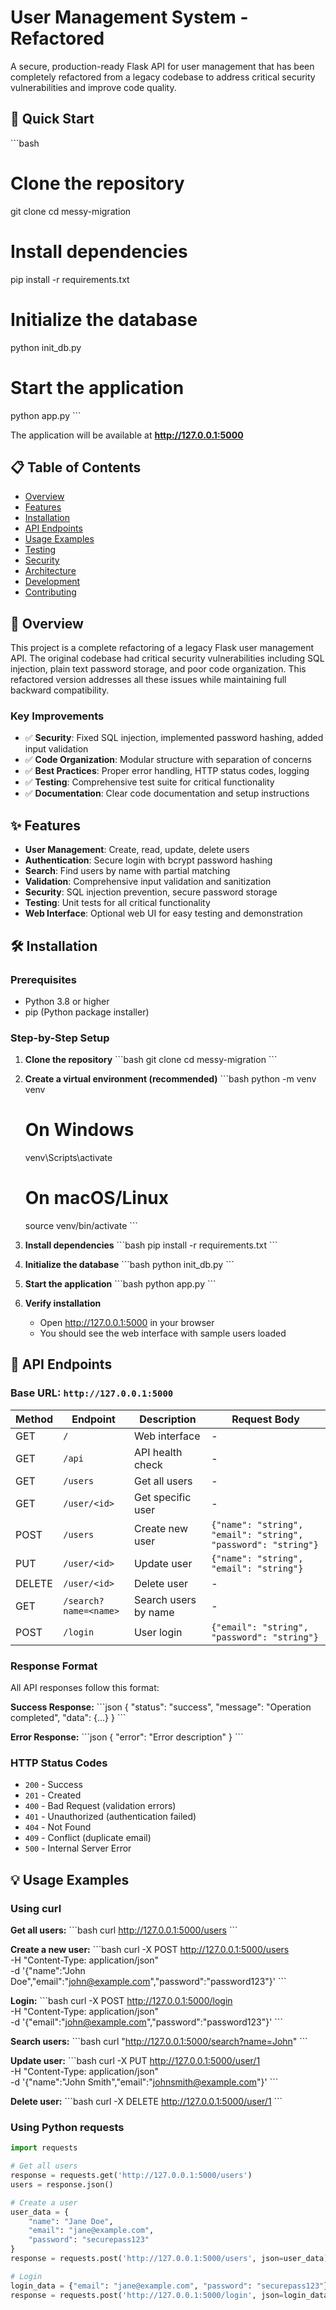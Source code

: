 # User Management System - Refactored

A secure, production-ready Flask API for user management that has been completely refactored from a legacy codebase to address critical security vulnerabilities and improve code quality.

## 🚀 Quick Start

\`\`\`bash
# Clone the repository
git clone <repository-url>
cd messy-migration

# Install dependencies
pip install -r requirements.txt

# Initialize the database
python init_db.py

# Start the application
python app.py
\`\`\`

The application will be available at **http://127.0.0.1:5000**

## 📋 Table of Contents

- [Overview](#overview)
- [Features](#features)
- [Installation](#installation)
- [API Endpoints](#api-endpoints)
- [Usage Examples](#usage-examples)
- [Testing](#testing)
- [Security](#security)
- [Architecture](#architecture)
- [Development](#development)
- [Contributing](#contributing)

## 🎯 Overview

This project is a complete refactoring of a legacy Flask user management API. The original codebase had critical security vulnerabilities including SQL injection, plain text password storage, and poor code organization. This refactored version addresses all these issues while maintaining full backward compatibility.

### Key Improvements

- ✅ **Security**: Fixed SQL injection, implemented password hashing, added input validation
- ✅ **Code Organization**: Modular structure with separation of concerns
- ✅ **Best Practices**: Proper error handling, HTTP status codes, logging
- ✅ **Testing**: Comprehensive test suite for critical functionality
- ✅ **Documentation**: Clear code documentation and setup instructions

## ✨ Features

- **User Management**: Create, read, update, delete users
- **Authentication**: Secure login with bcrypt password hashing
- **Search**: Find users by name with partial matching
- **Validation**: Comprehensive input validation and sanitization
- **Security**: SQL injection prevention, secure password storage
- **Testing**: Unit tests for all critical functionality
- **Web Interface**: Optional web UI for easy testing and demonstration

## 🛠 Installation

### Prerequisites

- Python 3.8 or higher
- pip (Python package installer)

### Step-by-Step Setup

1. **Clone the repository**
   \`\`\`bash
   git clone <repository-url>
   cd messy-migration
   \`\`\`

2. **Create a virtual environment (recommended)**
   \`\`\`bash
   python -m venv venv
   
   # On Windows
   venv\Scripts\activate
   
   # On macOS/Linux
   source venv/bin/activate
   \`\`\`

3. **Install dependencies**
   \`\`\`bash
   pip install -r requirements.txt
   \`\`\`

4. **Initialize the database**
   \`\`\`bash
   python init_db.py
   \`\`\`

5. **Start the application**
   \`\`\`bash
   python app.py
   \`\`\`

6. **Verify installation**
   - Open http://127.0.0.1:5000 in your browser
   - You should see the web interface with sample users loaded

## 📡 API Endpoints

### Base URL: `http://127.0.0.1:5000`

| Method | Endpoint | Description | Request Body |
|--------|----------|-------------|--------------|
| GET | `/` | Web interface | - |
| GET | `/api` | API health check | - |
| GET | `/users` | Get all users | - |
| GET | `/user/<id>` | Get specific user | - |
| POST | `/users` | Create new user | `{"name": "string", "email": "string", "password": "string"}` |
| PUT | `/user/<id>` | Update user | `{"name": "string", "email": "string"}` |
| DELETE | `/user/<id>` | Delete user | - |
| GET | `/search?name=<name>` | Search users by name | - |
| POST | `/login` | User login | `{"email": "string", "password": "string"}` |

### Response Format

All API responses follow this format:

**Success Response:**
\`\`\`json
{
  "status": "success",
  "message": "Operation completed",
  "data": {...}
}
\`\`\`

**Error Response:**
\`\`\`json
{
  "error": "Error description"
}
\`\`\`

### HTTP Status Codes

- `200` - Success
- `201` - Created
- `400` - Bad Request (validation errors)
- `401` - Unauthorized (authentication failed)
- `404` - Not Found
- `409` - Conflict (duplicate email)
- `500` - Internal Server Error

## 💡 Usage Examples

### Using curl

**Get all users:**
\`\`\`bash
curl http://127.0.0.1:5000/users
\`\`\`

**Create a new user:**
\`\`\`bash
curl -X POST http://127.0.0.1:5000/users \
  -H "Content-Type: application/json" \
  -d '{"name":"John Doe","email":"john@example.com","password":"password123"}'
\`\`\`

**Login:**
\`\`\`bash
curl -X POST http://127.0.0.1:5000/login \
  -H "Content-Type: application/json" \
  -d '{"email":"john@example.com","password":"password123"}'
\`\`\`

**Search users:**
\`\`\`bash
curl "http://127.0.0.1:5000/search?name=John"
\`\`\`

**Update user:**
\`\`\`bash
curl -X PUT http://127.0.0.1:5000/user/1 \
  -H "Content-Type: application/json" \
  -d '{"name":"John Smith","email":"johnsmith@example.com"}'
\`\`\`

**Delete user:**
\`\`\`bash
curl -X DELETE http://127.0.0.1:5000/user/1
\`\`\`

### Using Python requests

```python
import requests

# Get all users
response = requests.get('http://127.0.0.1:5000/users')
users = response.json()

# Create a user
user_data = {
    "name": "Jane Doe",
    "email": "jane@example.com", 
    "password": "securepass123"
}
response = requests.post('http://127.0.0.1:5000/users', json=user_data)

# Login
login_data = {"email": "jane@example.com", "password": "securepass123"}
response = requests.post('http://127.0.0.1:5000/login', json=login_data)

